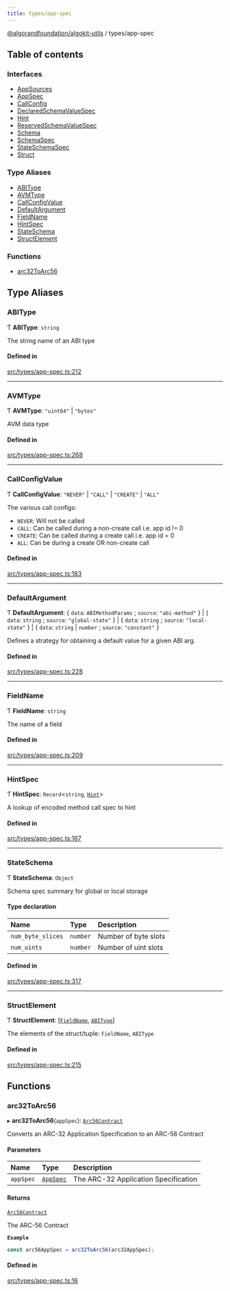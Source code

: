 ```yaml
---
title: types/app-spec
---
```


[@algorandfoundation/algokit-utils](/reference/algokit-utils-ts/api/readme/) / types/app-spec

## Table of contents

### Interfaces

- [AppSources](/reference/algokit-utils-ts/api/interfaces/types_app_specappsources/)
- [AppSpec](/reference/algokit-utils-ts/api/interfaces/types_app_specappspec/)
- [CallConfig](/reference/algokit-utils-ts/api/interfaces/types_app_speccallconfig/)
- [DeclaredSchemaValueSpec](/reference/algokit-utils-ts/api/interfaces/types_app_specdeclaredschemavaluespec/)
- [Hint](/reference/algokit-utils-ts/api/interfaces/types_app_spechint/)
- [ReservedSchemaValueSpec](/reference/algokit-utils-ts/api/interfaces/types_app_specreservedschemavaluespec/)
- [Schema](/reference/algokit-utils-ts/api/interfaces/types_app_specschema/)
- [SchemaSpec](/reference/algokit-utils-ts/api/interfaces/types_app_specschemaspec/)
- [StateSchemaSpec](/reference/algokit-utils-ts/api/interfaces/types_app_specstateschemaspec/)
- [Struct](/reference/algokit-utils-ts/api/interfaces/types_app_specstruct/)

### Type Aliases

- [ABIType](#abitype)
- [AVMType](#avmtype)
- [CallConfigValue](#callconfigvalue)
- [DefaultArgument](#defaultargument)
- [FieldName](#fieldname)
- [HintSpec](#hintspec)
- [StateSchema](#stateschema)
- [StructElement](#structelement)

### Functions

- [arc32ToArc56](#arc32toarc56)

## Type Aliases

### ABIType

Ƭ **ABIType**: `string`

The string name of an ABI type

#### Defined in

[src/types/app-spec.ts:212](https://github.com/algorandfoundation/algokit-utils-ts/blob/main/src/types/app-spec.ts#L212)

---

### AVMType

Ƭ **AVMType**: `"uint64"` \| `"bytes"`

AVM data type

#### Defined in

[src/types/app-spec.ts:268](https://github.com/algorandfoundation/algokit-utils-ts/blob/main/src/types/app-spec.ts#L268)

---

### CallConfigValue

Ƭ **CallConfigValue**: `"NEVER"` \| `"CALL"` \| `"CREATE"` \| `"ALL"`

The various call configs:

- `NEVER`: Will not be called
- `CALL`: Can be called during a non-create call i.e. app id != 0
- `CREATE`: Can be called during a create call i.e. app id = 0
- `ALL`: Can be during a create OR non-create call

#### Defined in

[src/types/app-spec.ts:183](https://github.com/algorandfoundation/algokit-utils-ts/blob/main/src/types/app-spec.ts#L183)

---

### DefaultArgument

Ƭ **DefaultArgument**: \{ `data`: `ABIMethodParams` ; `source`: `"abi-method"` } \| \{ `data`: `string` ; `source`: `"global-state"` } \| \{ `data`: `string` ; `source`: `"local-state"` } \| \{ `data`: `string` \| `number` ; `source`: `"constant"` }

Defines a strategy for obtaining a default value for a given ABI arg.

#### Defined in

[src/types/app-spec.ts:228](https://github.com/algorandfoundation/algokit-utils-ts/blob/main/src/types/app-spec.ts#L228)

---

### FieldName

Ƭ **FieldName**: `string`

The name of a field

#### Defined in

[src/types/app-spec.ts:209](https://github.com/algorandfoundation/algokit-utils-ts/blob/main/src/types/app-spec.ts#L209)

---

### HintSpec

Ƭ **HintSpec**: `Record`\<`string`, [`Hint`](/reference/algokit-utils-ts/api/interfaces/types_app_spechint/)\>

A lookup of encoded method call spec to hint

#### Defined in

[src/types/app-spec.ts:167](https://github.com/algorandfoundation/algokit-utils-ts/blob/main/src/types/app-spec.ts#L167)

---

### StateSchema

Ƭ **StateSchema**: `Object`

Schema spec summary for global or local storage

#### Type declaration

| Name              | Type     | Description          |
| :---------------- | :------- | :------------------- |
| `num_byte_slices` | `number` | Number of byte slots |
| `num_uints`       | `number` | Number of uint slots |

#### Defined in

[src/types/app-spec.ts:317](https://github.com/algorandfoundation/algokit-utils-ts/blob/main/src/types/app-spec.ts#L317)

---

### StructElement

Ƭ **StructElement**: [[`FieldName`](#fieldname), [`ABIType`](#abitype)]

The elements of the struct/tuple: `FieldName`, `ABIType`

#### Defined in

[src/types/app-spec.ts:215](https://github.com/algorandfoundation/algokit-utils-ts/blob/main/src/types/app-spec.ts#L215)

## Functions

### arc32ToArc56

▸ **arc32ToArc56**(`appSpec`): [`Arc56Contract`](/reference/algokit-utils-ts/api/interfaces/types_app_arc56arc56contract/)

Converts an ARC-32 Application Specification to an ARC-56 Contract

#### Parameters

| Name      | Type                                                                           | Description                          |
| :-------- | :----------------------------------------------------------------------------- | :----------------------------------- |
| `appSpec` | [`AppSpec`](/reference/algokit-utils-ts/api/interfaces/types_app_specappspec/) | The ARC-32 Application Specification |

#### Returns

[`Arc56Contract`](/reference/algokit-utils-ts/api/interfaces/types_app_arc56arc56contract/)

The ARC-56 Contract

**`Example`**

```typescript
const arc56AppSpec = arc32ToArc56(arc32AppSpec);
```

#### Defined in

[src/types/app-spec.ts:16](https://github.com/algorandfoundation/algokit-utils-ts/blob/main/src/types/app-spec.ts#L16)
